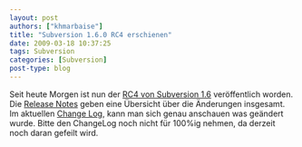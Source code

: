 ```yaml
---
layout: post
authors: ["khmarbaise"]
title: "Subversion 1.6.0 RC4 erschienen"
date: 2009-03-18 10:37:25
tags: Subversion
categories: [Subversion]
post-type: blog
---
```

Seit heute Morgen ist nun der [RC4 von Subversion 1.6](http://subversion.tigris.org/ds/viewMessage.do?dsForumId=462&dsMessageId=1345448) veröffentlich worden. 
Die [Release Notes](http://subversion.tigris.org/svn_1.6_releasenotes.html) geben eine Übersicht über die Änderungen insgesamt. 
Im aktuellen [Change Log](http://svn.collab.net/repos/svn/trunk/CHANGES), kann man sich genau anschauen was geändert wurde. 
Bitte den ChangeLog noch nicht für 100%ig nehmen, da derzeit noch daran gefeilt wird.
